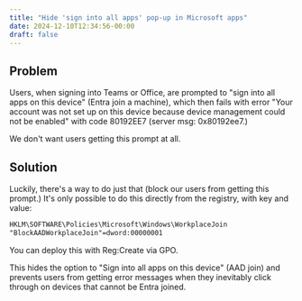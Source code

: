 ```yaml
---
title: "Hide 'sign into all apps' pop-up in Microsoft apps"
date: 2024-12-10T12:34:56-00:00
draft: false
---
```


## Problem

Users, when signing into Teams or Office, are prompted to "sign into all apps on this device" (Entra join a machine), which then fails with error "Your account was not set up on this device because device management could not be enabled" with code 80192EE7 (server msg: 0x80192ee7.)

We don't want users getting this prompt at all.

## Solution

Luckily, there's a way to do just that (block our users from getting this prompt.) It's only possible to do this directly from the registry, with key and value:

```txt
HKLM\SOFTWARE\Policies\Microsoft\Windows\WorkplaceJoin
"BlockAADWorkplaceJoin"=dword:00000001
```

You can deploy this with Reg:Create via GPO.

This hides the option to "Sign into all apps on this device" (AAD join) and prevents users from getting error messages when they inevitably click through on devices that cannot be Entra joined.